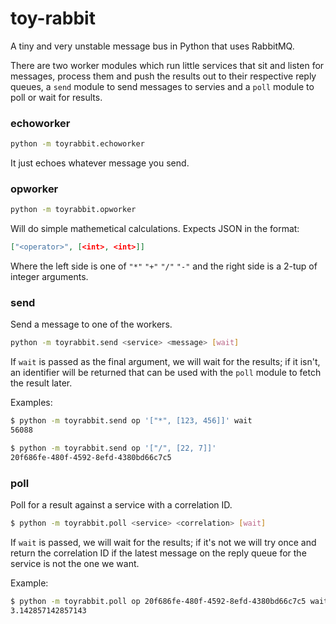 toy-rabbit
==========

A tiny and very unstable message bus in Python that uses RabbitMQ.

There are two worker modules which run little services that sit and listen for
messages, process them and push the results out to their respective reply
queues, a `send` module to send messages to servies and a `poll` module to poll
or wait for results.

### echoworker
```bash
python -m toyrabbit.echoworker
```
It just echoes whatever message you send.

### opworker
```bash
python -m toyrabbit.opworker
```
Will do simple mathemetical calculations. Expects JSON in the format:
```json
["<operator>", [<int>, <int>]]
```
Where the left side is one of `"*"` `"+"` `"/"` `"-"` and the right side is
a 2-tup of integer arguments.

### send
Send a message to one of the workers.
```bash
python -m toyrabbit.send <service> <message> [wait]
```
If `wait` is passed as the final argument, we will wait for the results; if it
isn't, an identifier will be returned that can be used with the `poll` module
to fetch the result later.

Examples:
```bash
$ python -m toyrabbit.send op '["*", [123, 456]]' wait
56088
```
```bash
$ python -m toyrabbit.send op '["/", [22, 7]]'
20f686fe-480f-4592-8efd-4380bd66c7c5
```

### poll
Poll for a result against a service with a correlation ID.
```bash
$ python -m toyrabbit.poll <service> <correlation> [wait]
```
If `wait` is passed, we will wait for the results; if it's not we will try once and return the correlation ID if the latest message on the reply queue for the service is not the one we want.

Example:
```bash
$ python -m toyrabbit.poll op 20f686fe-480f-4592-8efd-4380bd66c7c5 wait
3.142857142857143
```
